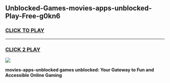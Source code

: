 
## Unblocked-Games-movies-apps-unblocked-Play-Free-g0kn6
<h3>
<a href="https://premium76.site?title=movies-apps-unblocked&ref=12A">CLICK TO PLAY</a></h3>
<hr>

<h3>
<a href="https://premium76.site?title=movies-apps-unblocked&ref=12A">CLICK 2 PLAY</a>
  
</h3>

<a href="https://premium76.site?title=movies-apps-unblocked&ref=12A"><img src="https://clearcache.store/games.png"></a>


**movies-apps-unblocked games unblocked: Your Gateway to Fun and Accessible Online Gaming**
